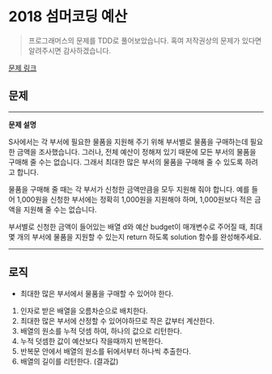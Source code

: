 # **2018 섬머코딩 예산**
> 프로그래머스의 문제를 TDD로 풀어보았습니다. 혹여 저작권상의 문제가 있다면 알려주시면 감사하겠습니다.

[문제 링크](https://programmers.co.kr/learn/courses/30/lessons/12947)

## **문제**
---
**문제 설명**

S사에서는 각 부서에 필요한 물품을 지원해 주기 위해 부서별로 물품을 구매하는데 필요한 금액을 조사했습니다. 
그러나, 전체 예산이 정해져 있기 때문에 모든 부서의 물품을 구매해 줄 수는 없습니다. 
그래서 최대한 많은 부서의 물품을 구매해 줄 수 있도록 하려고 합니다.

물품을 구매해 줄 때는 각 부서가 신청한 금액만큼을 모두 지원해 줘야 합니다. 
예를 들어 1,000원을 신청한 부서에는 정확히 1,000원을 지원해야 하며, 1,000원보다 적은 금액을 지원해 줄 수는 없습니다.

부서별로 신청한 금액이 들어있는 배열 d와 예산 budget이 매개변수로 주어질 때, 
최대 몇 개의 부서에 물품을 지원할 수 있는지 return 하도록 solution 함수를 완성해주세요.

---
## **로직**
- 최대한 많은 부서에서 물품을 구매할 수 있어야 한다.

1. 인자로 받은 배열을 오름차순으로 배치한다.
2. 최대한 많은 부서에 산정할 수 있어야하므로 작은 값부터 계산한다.
3. 배열의 원소를 누적 덧셈 하여, 하나의 값으로 리턴한다.
4. 누적 덧셈한 값이 예산보다 작을때까지 반복한다.
5. 반복문 안에서 배열의 원소를 뒤에서부터 하나씩 추출한다.
6. 배열의 길이를 리턴한다. (결과값)